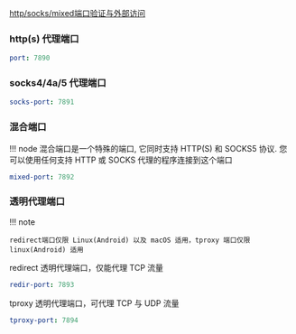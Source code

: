 [http/socks/mixed端口验证与外部访问](../general.md/#_1)

### http(s) 代理端口

```yaml
port: 7890
```

### socks4/4a/5 代理端口

```yaml
socks-port: 7891
```

### 混合端口

!!! node
    混合端口是一个特殊的端口, 它同时支持 HTTP(S) 和 SOCKS5 协议. 您可以使用任何支持 HTTP 或 SOCKS 代理的程序连接到这个端口

```yaml
mixed-port: 7892
```

### 透明代理端口

!!! note

    redirect端口仅限 Linux(Android) 以及 macOS 适用，tproxy 端口仅限 linux(Android) 适用

redirect 透明代理端口，仅能代理 TCP 流量

```yaml
redir-port: 7893
```

tproxy 透明代理端口，可代理 TCP 与 UDP 流量

```yaml
tproxy-port: 7894
```
